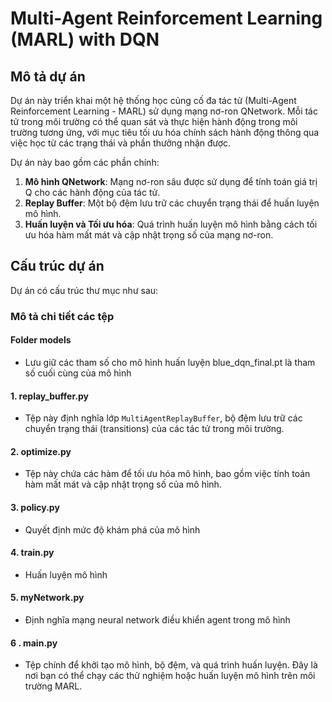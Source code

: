 # Multi-Agent Reinforcement Learning (MARL) with DQN

## Mô tả dự án

Dự án này triển khai một hệ thống học củng cố đa tác tử (Multi-Agent Reinforcement Learning - MARL) sử dụng mạng nơ-ron QNetwork. Mỗi tác tử trong môi trường có thể quan sát và thực hiện hành động trong môi trường tương ứng, với mục tiêu tối ưu hóa chính sách hành động thông qua việc học từ các trạng thái và phần thưởng nhận được.

Dự án này bao gồm các phần chính:
1. **Mô hình QNetwork**: Mạng nơ-ron sâu được sử dụng để tính toán giá trị Q cho các hành động của tác tử.
2. **Replay Buffer**: Một bộ đệm lưu trữ các chuyển trạng thái để huấn luyện mô hình.
3. **Huấn luyện và Tối ưu hóa**: Quá trình huấn luyện mô hình bằng cách tối ưu hóa hàm mất mát và cập nhật trọng số của mạng nơ-ron.

## Cấu trúc dự án

Dự án có cấu trúc thư mục như sau:

### Mô tả chi tiết các tệp
#### Folder models
  - Lưu giữ các tham số cho mô hình huấn luyện blue_dqn_final.pt là tham số cuối cùng của mô hình
#### 1. **replay_buffer.py**
   - Tệp này định nghĩa lớp `MultiAgentReplayBuffer`, bộ đệm lưu trữ các chuyển trạng thái (transitions) của các tác tử trong môi trường.
#### 2. **optimize.py**
   - Tệp này chứa các hàm để tối ưu hóa mô hình, bao gồm việc tính toán hàm mất mát và cập nhật trọng số của mô hình.
#### 3. **policy.py**
   - Quyết định mức độ khám phá của mô hình
#### 4. **train.py**
   - Huấn luyện mô hình
#### 5. **myNetwork.py**
   - Định nghĩa mạng neural network điều khiển agent trong mô hình
#### 6 . **main.py**
   - Tệp chính để khởi tạo mô hình, bộ đệm, và quá trình huấn luyện. Đây là nơi bạn có thể chạy các thử nghiệm hoặc huấn luyện mô hình trên môi trường MARL.

